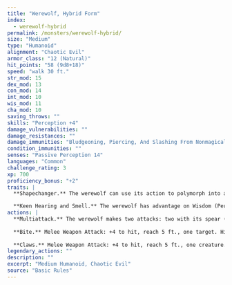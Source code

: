 ```yaml
---
title: "Werewolf, Hybrid Form"
index:
  - werewolf-hybrid
permalink: /monsters/werewolf-hybrid/
size: "Medium"
type: "Humanoid"
alignment: "Chaotic Evil"
armor_class: "12 (Natural)"
hit_points: "58 (9d8+18)"
speed: "walk 30 ft."
str_mod: 15
dex_mod: 13
con_mod: 14
int_mod: 10
wis_mod: 11
cha_mod: 10
saving_throws: ""
skills: "Perception +4"
damage_vulnerabilities: ""
damage_resistances: ""
damage_immunities: "Bludgeoning, Piercing, And Slashing From Nonmagical Weapons That Aren'T Silvered"
condition_immunities: ""
senses: "Passive Perception 14"
languages: "Common"
challenge_rating: 3
xp: 700
proficiency_bonus: "+2"
traits: |
  **Shapechanger.** The werewolf can use its action to polymorph into a wolf-humanoid hybrid or into a wolf, or back into its true form, which is humanoid. Its statistics, other than its AC, are the same in each form. Any equipment it is wearing or carrying isn't transformed. It reverts to its true form if it dies.

  **Keen Hearing and Smell.** The werewolf has advantage on Wisdom (Perception) checks that rely on hearing or smell.
actions: |
  **Multiattack.** The werewolf makes two attacks: two with its spear (humanoid form) or one with its bite and one with its claws (hybrid form).
  
  **Bite.** Melee Weapon Attack: +4 to hit, reach 5 ft., one target. Hit: 6 (1d8 + 2) piercing damage. If the target is a humanoid, it must succeed on a DC 12 Constitution saving throw or be cursed with werewolf lycanthropy.
  
  **Claws.** Melee Weapon Attack: +4 to hit, reach 5 ft., one creature. Hit: 7 (2d4 + 2) slashing damage.  
legendary_actions: ""
description: ""
excerpt: "Medium Humanoid, Chaotic Evil"
source: "Basic Rules"
---
```

